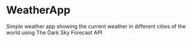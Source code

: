 # WeatherApp
Simple weather app showing the current weather in different cities of the world using The Dark Sky Forecast API
